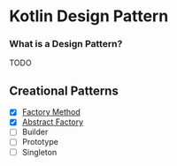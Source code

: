 # Kotlin Design Pattern

### What is a Design Pattern?
TODO

## Creational Patterns

- [x] [Factory Method](src/main/kotlin/factory_method)
- [X] [Abstract Factory](src/main/kotlin/abstract_factory)
- [ ] Builder
- [ ] Prototype
- [ ] Singleton